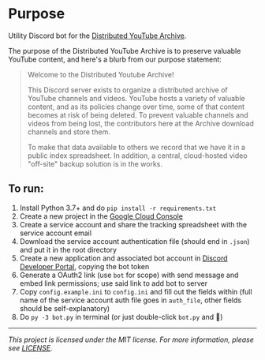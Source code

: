 # Purpose

Utility Discord bot for the [Distributed YouTube Archive](https://j0e.ca/yt/).

The purpose of the Distributed YouTube Archive is to preserve valuable YouTube content, and here's a blurb from our purpose statement:


> Welcome to the Distributed Youtube Archive!
> 
> This Discord server exists to organize a distributed archive of YouTube channels and videos.
> YouTube hosts a variety of valuable content, and as its policies change over time, some of that content becomes at risk of being deleted.
> To prevent valuable channels and videos from being lost, the contributors here at the Archive download channels and store them.
> 
> To make that data available to others we record that we have it in a public index spreadsheet. In addition, a central, cloud-hosted video "off-site" backup solution is in the works.


## To run:

1. Install Python 3.7+ and do `pip install -r requirements.txt`
2. Create a new project in the [Google Cloud Console](https://console.cloud.google.com)
3. Create a service account and share the tracking spreadsheet with the service account email
4. Download the service account authentication file (should end in `.json`) and put it in the root directory
5. Create a new application and associated bot account in [Discord Developer Portal](https://discordapp.com/developers/applications/), copying the bot token
6. Generate a OAuth2 link (use `bot` for scope) with send message and embed link permissions; use said link to add bot to server
7. Copy `config.example.ini` to `config.ini` and fill out the fields within (full name of the service account auth file goes in `auth_file`, other fields should be self-explanatory)
8. Do `py -3 bot.py` in terminal (or just double-click `bot.py` and 🤞)


---

*This project is licensed under the MIT license. For more information, please see [LICENSE](./LICENSE).*
